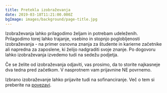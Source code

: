```yaml
---
title: Pretekla izobraževanja
date: 2019-03-18T11:21:00.000Z
bgImage: images/background/page-title.jpg
---
```

Izobraževanja lahko prilagodimo željam in potrebam udeleženih. Prilagodimo torej lahko trajanje, vsebino in stopnjo poglobljenosti izobraževanja - na primer osnovna znanja za študente in karierne začetnike ali napredna za zaposlene, ki želijo nadgraditi svoje znanje. Po dogovoru lahko izobraževanja izvedemo tudi na sedežu podjetja. 

Če se želite od izobraževanja odjaviti, vas prosimo, da to storite najkasneje dva tedna pred začetkom. V nasprotnem vam prijavnine NE povrnemo.

Izbrano izobraževanje lahko prijavite tudi na sofinanciranje. Več o tem si preberite na [povezavi](https://akademijafri.si/izobrazevanja/sofinanciranje/).
